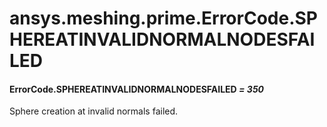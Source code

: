 <a id="ansys-meshing-prime-errorcode-sphereatinvalidnormalnodesfailed"></a>

# ansys.meshing.prime.ErrorCode.SPHEREATINVALIDNORMALNODESFAILED

<a id="ansys.meshing.prime.ErrorCode.SPHEREATINVALIDNORMALNODESFAILED"></a>

#### ErrorCode.SPHEREATINVALIDNORMALNODESFAILED *= 350*

Sphere creation at invalid normals failed.

<!-- !! processed by numpydoc !! -->
